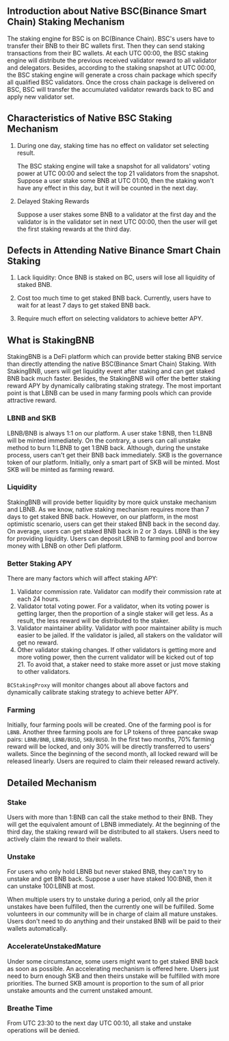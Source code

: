 ## Introduction about Native BSC(Binance Smart Chain) Staking Mechanism

The staking engine for BSC is on BC(Binance Chain). BSC's users have to transfer their BNB to their BC wallets first. Then they can send staking transactions from their BC wallets. At each UTC 00:00, the BSC staking engine will distribute the previous received validator reward to all validator and delegators. Besides, according to the staking snapshot at UTC 00:00, the BSC staking engine will generate a cross chain package which specify all qualified BSC validators. Once the cross chain package is delivered on BSC, BSC will transfer the accumulated validator rewards back to BC and apply new validator set.

## Characteristics of Native BSC Staking Mechanism

1. During one day, staking time has no effect on validator set selecting result.

   The BSC staking engine will take a snapshot for all validators' voting power at UTC 00:00 and select the top 21 validators from the snapshot. Suppose a user stake some BNB at UTC 01:00, then the staking won't have any effect in this day, but it will be counted in the next day.

2. Delayed Staking Rewards

   Suppose a user stakes some BNB to a validator at the first day and the validator is in the validator set in next UTC 00:00, then the user will get the first staking rewards at the third day.

## Defects in Attending Native Binance Smart Chain Staking

1. Lack liquidity: Once BNB is staked on BC, users will lose all liquidity of staked BNB.

2. Cost too much time to get staked BNB back. Currently, users have to wait for at least 7 days to get staked BNB back.

3. Require much effort on selecting validators to achieve better APY.

## What is StakingBNB

StakingBNB is a DeFi platform which can provide better staking BNB service than directly attending the native BSC(Binance Smart Chain) Staking. With StakingBNB, users will get liquidity event after staking and can get staked BNB back much faster. Besides, the StakingBNB will offer the better staking reward APY by dynamically calibrating staking strategy. The most important point is that LBNB can be used in many farming pools which can provide attractive reward.

### LBNB and SKB

LBNB/BNB is always 1:1 on our platform. A user stake 1:BNB, then 1:LBNB will be minted immediately. On the contrary, a users can call unstake method to burn 1:LBNB to get 1:BNB back. Although, during the unstake process, users can't get their BNB back immediately. SKB is the governance token of our platform. Initially, only a smart part of SKB will be minted. Most SKB will be minted as farming reward.

### Liquidity

StakingBNB will provide better liquidity by more quick unstake mechanism and LBNB. As we know, native staking mechanism requires more than 7 days to get staked BNB back. However, on our platform, in the most optimistic scenario, users can get their staked BNB back in the second day. On average, users can get staked BNB back in 2 or 3 days. LBNB is the key for providing liquidity. Users can deposit LBNB to farming pool and borrow money with LBNB on other Defi platform.

### Better Staking APY

There are many factors which will affect staking APY:

1. Validator commission rate. Validator can modify their commission rate at each 24 hours.
2. Validator total voting power. For a validator, when its voting power is getting larger, then the proportion of a single staker will get less. As a result, the less reward will be distributed to the staker.
3. Validator maintainer ability. Validator with poor maintainer ability is much easier to be jailed. If the validator is jailed, all stakers on the validator will get no reward.
4. Other validator staking changes. If other validators is getting more and more voting power, then the current validator will be kicked out of top 21. To avoid that, a staker need to stake more asset or just move staking to other validators.

`BCStakingProxy` will monitor changes about all above factors and dynamically calibrate staking strategy to achieve better APY.

### Farming

Initially, four farming pools will be created. One of the farming pool is for `LBNB`. Another three farming pools are for LP tokens of three pancake swap pairs: `LBNB/BNB`, `LBNB/BUSD`, `SKB/BUSD`. In the first two months, 70% farming reward will be locked, and only 30% will be directly transferred to users' wallets. Since the beginning of the second month, all locked reward will be released linearly. Users are required to claim their released reward actively.

## Detailed Mechanism

### Stake

Users with more than 1:BNB can call the stake method to their BNB. They will get the equivalent amount of LBNB immediately. At the beginning of the third day, the staking reward will be distributed to all stakers. Users need to actively claim the reward to their wallets.

### Unstake

For users who only hold LBNB but never staked BNB, they can't try to unstake and get BNB back. Suppose a user have staked 100:BNB, then it can unstake 100:LBNB at most.

When multiple users try to unstake during a period, only all the prior unstakes have been fulfilled, then the currently one will be fulfilled. Some volunteers in our community will be in charge of claim all mature unstakes. Users don't need to do anything and their unstaked BNB will be paid to their wallets automatically.

### AccelerateUnstakedMature

Under some circumstance, some users might want to get staked BNB back as soon as possible. An accelerating mechanism is offered here. Users just need to burn enough SKB and then theirs unstake will be fulfilled with more priorities. The burned SKB amount is proportion to the sum of all prior unstake amounts and the current unstaked amount.

### Breathe Time

From UTC 23:30 to the next day UTC 00:10, all stake and unstake operations will be denied.
